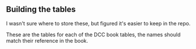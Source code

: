 ## Building the tables

I wasn't sure where to store these, but figured it's easier to keep in the repo. 

These are the tables for each of the DCC book tables, the names should match their reference in the book. 


